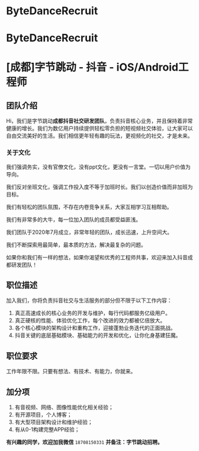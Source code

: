 # ByteDanceRecruit
# ByteDanceRecruit
# [成都]字节跳动 - 抖音 - iOS/Android工程师

## 团队介绍

Hi，我们是字节跳动**成都抖音社交研发团队**，负责抖音核心业务，并且保持着非常健康的增长。我们为数亿用户持续提供轻松零负担的短视频社交体验，让大家可以自由交流美好的生活。我们相信更年轻有趣的玩法，更视频化的社交，才是未来。

### 关于文化

我们强调务实，没有官僚文化，没有ppt文化，更没有一言堂。一切以用户价值为导向。

我们反对坐班文化，强调工作投入度不等于加班时长。我们以创造价值而非加班为目标。

我们有轻松的团队氛围，不存在内卷竞争关系，大家互相学习互相帮助。

我们有非常多的大牛，每一位加入团队的成员都受益匪浅。

我们团队于2020年7月成立，非常年轻的团队，成长迅速，上升空间大。

我们不断探索用最简单，最本质的方法，解决最复杂的问题。

如果你和我们有一样的想法，如果你渴望和优秀的工程师共事，欢迎来加入抖音成都研发团队！

## 职位描述

加入我们，你将负责抖音社交与生活服务的部分但不限于以下工作内容：

1. 真正高速成长的核心业务的开发与维护，每行代码都服务亿级用户。
2. 真正硬核的性能、体验优化工作，每个改进的效力都被亿倍放大。
3. 各个核心模块的架构设计和重构工作，迎接蓬勃业务迭代的正面挑战。
4. 抖音关键的底层基础模块、基础能力的开发和优化，让你化身基建狂魔。

## 职位要求

工作年限不限。只要有想法、有技术、有能力，你就来。

## 加分项

1. 有音视频、网络、图像性能优化相关经验；
2. 有开源项目，个人博客；
3. 有大型项目架构设计和维护经验；
4. 有从0-1构建完整APP经验；

**有兴趣的同学，欢迎加我微信** `18708150331` **并备注：字节跳动招聘。**
